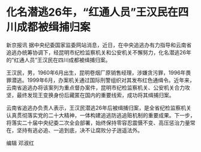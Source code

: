 # 化名潜逃26年，“红通人员”王汉民在四川成都被缉捕归案

新京报讯
据中央纪委国家监委网站消息，近日，在中央追逃办有力指导和云南省追逃办统筹协调下，经昆明市纪检监察机关和公安机关不懈努力，化名潜逃26年的“红通人员”王汉民在四川成都被缉捕归案。

王汉民，男，1960年6月出生，昆明卷烟厂原销售经理，涉嫌贪污罪，1996年畏罪潜逃。1999年6月，办案机关通过国际刑警组织对其发布红色通缉令。近年来，云南省追逃办将该案列为重点督办案件，昆明市纪检监察机关、公安机关合力攻坚，最终发现王变换身份后藏匿在国内的重要线索，成功将其缉捕归案。

云南省追逃办负责人表示，王汉民潜逃26年后被缉捕归案，是全省纪检监察机关认真贯彻落实党的二十大精神，一体构建追逃防逃追赃机制的重要成果。下一步，将落实二十届中央纪委二次全会部署，始终保持零容忍震慑不变、高压惩治力量常在，坚持有逃必追、一追到底，决不让腐败分子逍遥法外。

编辑 邓淑红

